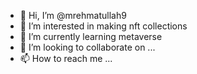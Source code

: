 - 👋 Hi, I’m @mrehmatullah9
- 👀 I’m interested in making nft collections
- 🌱 I’m currently learning metaverse
- 💞️ I’m looking to collaborate on ...
- 📫 How to reach me ...

<!---
mrehmatullah9/mrehmatullah9 is a ✨ special ✨ repository because its `README.md` (this file) appears on your GitHub profile.
You can click the Preview link to take a look at your changes.
--->
